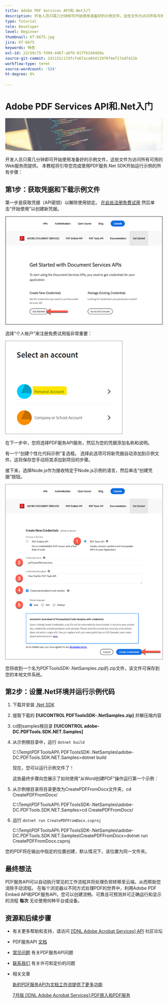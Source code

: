 ```yaml
---
title: Adobe PDF Services API和.Net入门
description: 开发人员只需几分钟即可开始使用准备好的示例文件，这些文件为访问所有可用的Web服务而提供
type: Tutorial
role: Developer
level: Beginner
thumbnail: KT-6675.jpg
jira: KT-6675
keywords: 特色
exl-id: 22c59c75-fd99-4467-a6f6-917fb246469a
source-git-commit: 2d1151c17dfcfa67aca05411976f4ef17adf421b
workflow-type: tm+mt
source-wordcount: '524'
ht-degree: 0%

---
```


# Adobe PDF Services API和.Net入门

![创建PDF英雄图像](assets/GettingStartedJava_hero.jpg)

开发人员只需几分钟即可开始使用准备好的示例文件，这些文件为访问所有可用的Web服务而提供。 本教程将引导您完成使用PDF服务.Net SDK开始运行示例的所有步骤：

## 第1步：获取凭据和下载示例文件

第一步是获取凭据（API密钥）以解除使用锁定。 [在此处注册免费试用](https://www.adobe.io/apis/documentcloud/dcsdk/gettingstarted.html) 然后单击“开始使用”以创建新凭据。

![步骤 1](assets/GettingStartedJava_step1.png)

选择“个人帐户”来注册免费试用版非常重要：

![个人](assets/GettingStartedJava_personal.png)

在下一步中，您将选择PDF服务API服务，然后为您的凭据添加名称和说明。

有一个“创建个性化代码示例”复选框。 选择此选项可将新凭据自动添加到示例文件，这将保存您手动将其添加到项目的步骤。

接下来，选择Node.js作为接收特定于Node.js示例的语言，然后单击“创建凭据”按钮。

![凭据](assets/GettingStartedJava_credentials.png)

您将收到一个名为PDFToolsSDK-.NetSamples.zip的.zip文件，该文件可保存到您的本地文件系统。

## 第2步：设置.Net环境并运行示例代码

1. 下载并安装 [.Net SDK](https://dotnet.microsoft.com/learn/dotnet/hello-world-tutorial/install)
1. 提取下载的 **[!UICONTROL PDFToolsSDK-.NetSamples.zip]** 并解压缩内容
1. cd到samples根目录 **[!UICONTROL adobe-DC.PDFTools.SDK.NET.Samples]**
1. 从示例根目录中，运行 `dotnet build`

   C:\Temp\PDFToolsAPI\ PDFToolsSDK-.NetSamples\adobe-DC.PDFTools.SDK.NET.Samples>dotnet build

   现在，您可以运行示例文件了！

   这些最终步骤向您展示了如何使用“从Word创建PDF”操作运行第一个示例：

1. 从示例根目录将目录更改为CreatePDFFromDocx文件夹，cd CreatePDFFromDocx/

   C:\Temp\PDFToolsAPI\ PDFToolsSDK-.NetSamples\adobe-DC.PDFTools.SDK.NET.Samples>cd CreatePDFFromDocx/

1. 运行 `dotnet run CreatePDFFromDocx.csproj`

   C:\Temp\PDFToolsAPI\ PDFToolsSDK-.NetSamples\adobe-DC.PDFTools.SDK.NET.Samples\CreatePDFFromDocx>dotnet run CreatePDFFromDocx.csproj

您的PDF将在输出中指定的位置创建，默认情况下，该位置为同一文件夹。

## 最终想法

PDF服务API可以自动执行常见的工作流程并将处理负担转移至云端，从而帮助您消除手动流程。 在每个浏览器以不同方式处理PDF的世界中，利用Adobe PDF Embed API和PDF服务API，您可以创建流畅、可靠且可预测并可正确运行和显示的流程 **每次** 无论使用何种平台或设备。

## 资源和后续步骤

* 有关更多帮助和支持，请访问 [[!DNL Adobe Acrobat Services] API](https://community.adobe.com/t5/document-cloud-sdk/bd-p/Document-Cloud-SDK?page=1&amp;sort=latest_replies&amp;filter=all) 社区论坛

* PDF服务API [文档](https://www.adobe.com/go/pdftoolsapi_doc)

* [常见问题](https://community.adobe.com/t5/document-cloud-sdk/faq-for-document-services-pdf-tools-api/m-p/10726197) 有关PDF服务API问题

* [联系我们](https://www.adobe.com/go/pdftoolsapi_requestform) 有关许可和定价的问题

* 相关文章

  [新的PDF服务API为文档工作流提供了更多功能](https://community.adobe.com/t5/document-services-apis/new-pdf-tools-api-brings-more-capabilities-for-document-services/m-p/11294170)

  [7月版 [!DNL Adobe Acrobat Services]:PDF嵌入和PDF服务](https://medium.com/adobetech/july-release-of-adobe-document-services-pdf-embed-and-pdf-tools-17211bf7776d)
